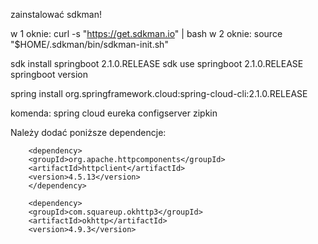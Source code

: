 zainstalować sdkman! 

w 1 oknie:
curl -s "https://get.sdkman.io" | bash
w 2 oknie:
source "$HOME/.sdkman/bin/sdkman-init.sh"

sdk install springboot 2.1.0.RELEASE
sdk use springboot 2.1.0.RELEASE
springboot version

spring install org.springframework.cloud:spring-cloud-cli:2.1.0.RELEASE

komenda: spring cloud eureka configserver zipkin

Należy dodać poniższe dependencje:


        <dependency>
        <groupId>org.apache.httpcomponents</groupId>
        <artifactId>httpclient</artifactId>
        <version>4.5.13</version>
        </dependency>

        <dependency>
        <groupId>com.squareup.okhttp3</groupId>
        <artifactId>okhttp</artifactId>
        <version>4.9.3</version>
